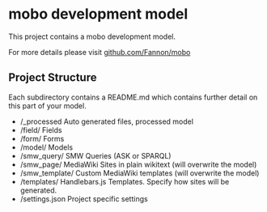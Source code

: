 mobo development model
======================
This project contains a mobo development model.

For more details please visit [github.com/Fannon/mobo](https://github.com/Fannon/mobo)

Project Structure
-----------------
Each subdirectory contains a README.md which contains further detail on this part of your model.

* /_processed       Auto generated files, processed model
* /field/           Fields
* /form/            Forms
* /model/           Models
* /smw_query/       SMW Queries (ASK or SPARQL)
* /smw_page/        MediaWiki Sites in plain wikitext (will overwrite the model)
* /smw_template/    Custom MediaWiki templates (will overwrite the model)
* /templates/       Handlebars.js Templates. Specify how sites will be generated.
* /settings.json    Project specific settings
